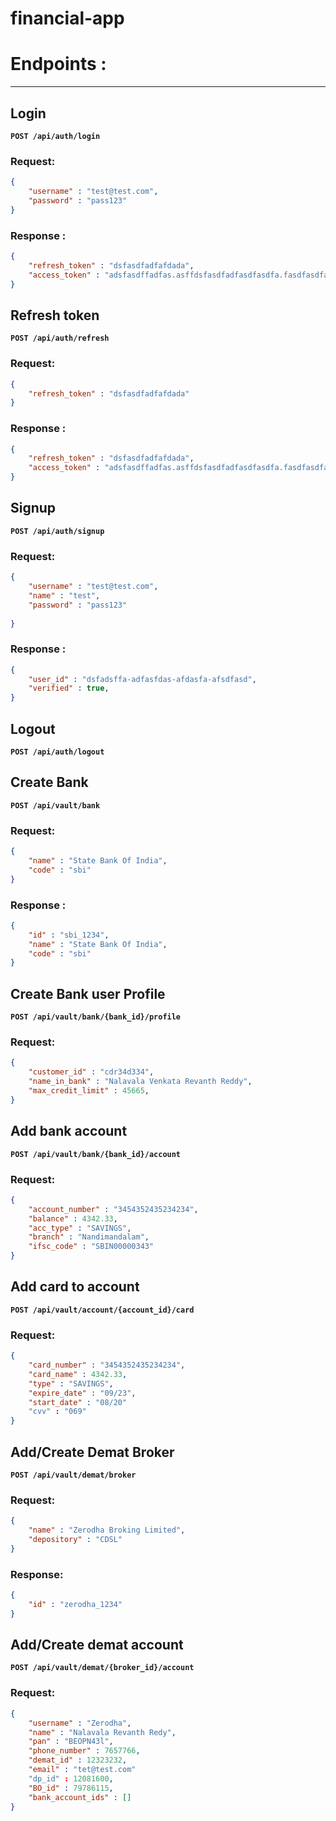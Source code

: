 # financial-app

# Endpoints :
---

## Login
**`POST /api/auth/login`**
### Request: 
```JSON
{
    "username" : "test@test.com",
    "password" : "pass123"
}
```
### Response :
```JSON
{
    "refresh_token" : "dsfasdfadfafdada",
    "access_token" : "adsfasdffadfas.asffdsfasdfadfasdfasdfa.fasdfasdfasdfasdf",
}
```

## Refresh token
**`POST /api/auth/refresh`**
### Request: 
```JSON
{
    "refresh_token" : "dsfasdfadfafdada"
}
```
### Response :
```JSON
{
    "refresh_token" : "dsfasdfadfafdada",
    "access_token" : "adsfasdffadfas.asffdsfasdfadfasdfasdfa.fasdfasdfasdfasdf",
}
```

## Signup
**`POST /api/auth/signup`**
### Request: 
```JSON
{
    "username" : "test@test.com",
    "name" : "test",
    "password" : "pass123"
    
}
```
### Response :
```JSON
{
    "user_id" : "dsfadsffa-adfasfdas-afdasfa-afsdfasd",
    "verified" : true,
}
```
## Logout
**`POST /api/auth/logout`**


## Create Bank
**`POST /api/vault/bank`**
### Request: 
```JSON
{
    "name" : "State Bank Of India",
    "code" : "sbi"
}
```
### Response :
```JSON
{
    "id" : "sbi_1234",
    "name" : "State Bank Of India",
    "code" : "sbi"
}
```

## Create Bank user Profile
**`POST /api/vault/bank/{bank_id}/profile`**
### Request: 
```JSON
{
    "customer_id" : "cdr34d334",
    "name_in_bank" : "Nalavala Venkata Revanth Reddy",
    "max_credit_limit" : 45665,
}
```

## Add bank account
**`POST /api/vault/bank/{bank_id}/account`**
### Request: 
```JSON
{
    "account_number" : "3454352435234234",
    "balance" : 4342.33,
    "acc_type" : "SAVINGS",
    "branch" : "Nandimandalam",
    "ifsc_code" : "SBIN00000343"
}
```
## Add card to account
**`POST /api/vault/account/{account_id}/card`**
### Request: 
```JSON
{
    "card_number" : "3454352435234234",
    "card_name" : 4342.33,
    "type" : "SAVINGS",
    "expire_date" : "09/23",
    "start_date" : "08/20"
    "cvv" : "069"
}
```

## Add/Create Demat Broker
**`POST /api/vault/demat/broker`**
### Request: 
```JSON
{
    "name" : "Zerodha Broking Limited",
    "depository" : "CDSL"
}
```
### Response: 
```JSON
{
    "id" : "zerodha_1234"
}
```

## Add/Create demat account
**`POST /api/vault/demat/{broker_id}/account`**
### Request: 
```JSON
{
    "username" : "Zerodha",
    "name" : "Nalavala Revanth Redy",
    "pan" : "BEOPN43l",
    "phone_number" : 7657766,
    "demat_id" : 12323232,
    "email" : "tet@test.com"
    "dp_id" : 12081600,
    "BO_id" : 79786115,
    "bank_account_ids" : []
}
```
